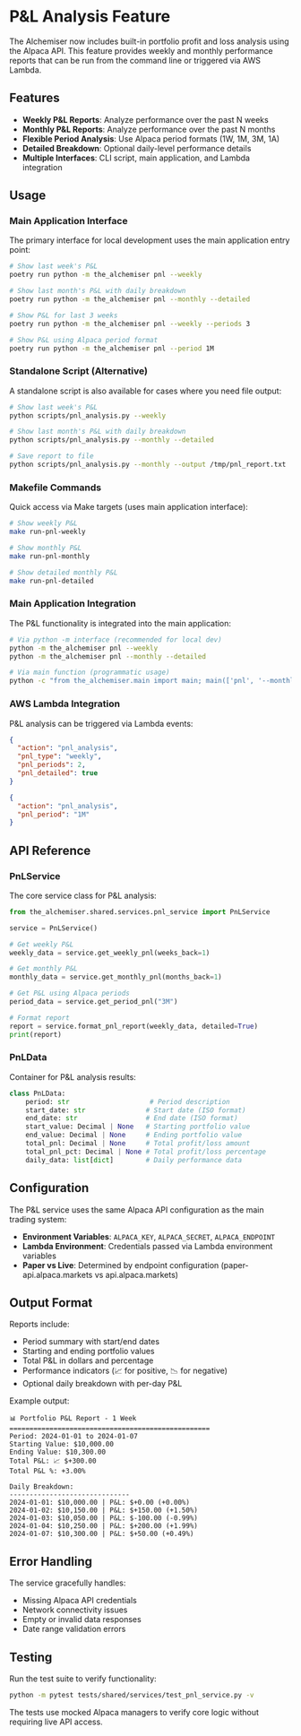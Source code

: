 # P&L Analysis Feature

The Alchemiser now includes built-in portfolio profit and loss analysis using the Alpaca API. This feature provides weekly and monthly performance reports that can be run from the command line or triggered via AWS Lambda.

## Features

- **Weekly P&L Reports**: Analyze performance over the past N weeks
- **Monthly P&L Reports**: Analyze performance over the past N months
- **Flexible Period Analysis**: Use Alpaca period formats (1W, 1M, 3M, 1A)
- **Detailed Breakdown**: Optional daily-level performance details
- **Multiple Interfaces**: CLI script, main application, and Lambda integration

## Usage

### Main Application Interface

The primary interface for local development uses the main application entry point:

```bash
# Show last week's P&L
poetry run python -m the_alchemiser pnl --weekly

# Show last month's P&L with daily breakdown
poetry run python -m the_alchemiser pnl --monthly --detailed

# Show P&L for last 3 weeks
poetry run python -m the_alchemiser pnl --weekly --periods 3

# Show P&L using Alpaca period format
poetry run python -m the_alchemiser pnl --period 1M
```

### Standalone Script (Alternative)

A standalone script is also available for cases where you need file output:

```bash
# Show last week's P&L
python scripts/pnl_analysis.py --weekly

# Show last month's P&L with daily breakdown
python scripts/pnl_analysis.py --monthly --detailed

# Save report to file
python scripts/pnl_analysis.py --monthly --output /tmp/pnl_report.txt
```

### Makefile Commands

Quick access via Make targets (uses main application interface):

```bash
# Show weekly P&L
make run-pnl-weekly

# Show monthly P&L
make run-pnl-monthly

# Show detailed monthly P&L
make run-pnl-detailed
```

### Main Application Integration

The P&L functionality is integrated into the main application:

```bash
# Via python -m interface (recommended for local dev)
python -m the_alchemiser pnl --weekly
python -m the_alchemiser pnl --monthly --detailed

# Via main function (programmatic usage)
python -c "from the_alchemiser.main import main; main(['pnl', '--monthly', '--detailed'])"
```

### AWS Lambda Integration

P&L analysis can be triggered via Lambda events:

```json
{
  "action": "pnl_analysis",
  "pnl_type": "weekly",
  "pnl_periods": 2,
  "pnl_detailed": true
}
```

```json
{
  "action": "pnl_analysis",
  "pnl_period": "1M"
}
```

## API Reference

### PnLService

The core service class for P&L analysis:

```python
from the_alchemiser.shared.services.pnl_service import PnLService

service = PnLService()

# Get weekly P&L
weekly_data = service.get_weekly_pnl(weeks_back=1)

# Get monthly P&L
monthly_data = service.get_monthly_pnl(months_back=1)

# Get P&L using Alpaca periods
period_data = service.get_period_pnl("3M")

# Format report
report = service.format_pnl_report(weekly_data, detailed=True)
print(report)
```

### PnLData

Container for P&L analysis results:

```python
class PnLData:
    period: str                    # Period description
    start_date: str               # Start date (ISO format)
    end_date: str                 # End date (ISO format)
    start_value: Decimal | None   # Starting portfolio value
    end_value: Decimal | None     # Ending portfolio value
    total_pnl: Decimal | None     # Total profit/loss amount
    total_pnl_pct: Decimal | None # Total profit/loss percentage
    daily_data: list[dict]        # Daily performance data
```

## Configuration

The P&L service uses the same Alpaca API configuration as the main trading system:

- **Environment Variables**: `ALPACA_KEY`, `ALPACA_SECRET`, `ALPACA_ENDPOINT`
- **Lambda Environment**: Credentials passed via Lambda environment variables
- **Paper vs Live**: Determined by endpoint configuration (paper-api.alpaca.markets vs api.alpaca.markets)

## Output Format

Reports include:

- Period summary with start/end dates
- Starting and ending portfolio values
- Total P&L in dollars and percentage
- Performance indicators (📈 for positive, 📉 for negative)
- Optional daily breakdown with per-day P&L

Example output:

```
📊 Portfolio P&L Report - 1 Week
==================================================
Period: 2024-01-01 to 2024-01-07
Starting Value: $10,000.00
Ending Value: $10,300.00
Total P&L: 📈 $+300.00
Total P&L %: +3.00%

Daily Breakdown:
------------------------------
2024-01-01: $10,000.00 | P&L: $+0.00 (+0.00%)
2024-01-02: $10,150.00 | P&L: $+150.00 (+1.50%)
2024-01-03: $10,050.00 | P&L: $-100.00 (-0.99%)
2024-01-04: $10,250.00 | P&L: $+200.00 (+1.99%)
2024-01-07: $10,300.00 | P&L: $+50.00 (+0.49%)
```

## Error Handling

The service gracefully handles:

- Missing Alpaca API credentials
- Network connectivity issues
- Empty or invalid data responses
- Date range validation errors

## Testing

Run the test suite to verify functionality:

```bash
python -m pytest tests/shared/services/test_pnl_service.py -v
```

The tests use mocked Alpaca managers to verify core logic without requiring live API access.
